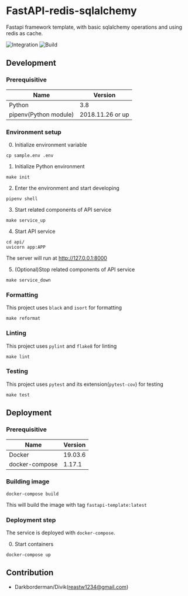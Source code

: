 # FastAPI-redis-sqlalchemy
Fastapi framework template, with basic sqlalchemy operations and using redis as cache.

![Integration](https://github.com/DarkbordermanTemplate/fastapi-redis-sqlalchemy/workflows/Integration/badge.svg)
![Build](https://github.com/DarkbordermanTemplate/fastapi-redis-sqlalchemy/workflows/Build/badge.svg)

## Development

### Prerequisitive

| Name | Version |
| --- | --- |
| Python | 3.8 |
| pipenv(Python module) | 2018.11.26 or up |

### Environment setup

0. Initialize environment variable
```
cp sample.env .env
```

1. Initialize Python environment
```
make init
```

2. Enter the environment and start developing
```
pipenv shell
```

3. Start related components of API service
```
make service_up
```

4. Start API service
```
cd api/
uvicorn app:APP
```
The server will run at http://127.0.0.1:8000

5. (Optional)Stop related components of API service
```
make service_down
```

### Formatting

This project uses `black` and `isort` for formatting
```
make reformat
```

### Linting

This project uses `pylint` and `flake8` for linting
```
make lint
```

### Testing

This project uses `pytest` and its extension(`pytest-cov`) for testing
```
make test
```

## Deployment

### Prerequisitive

| Name | Version |
| --- | --- |
| Docker | 19.03.6 |
| docker-compose | 1.17.1 |

### Building image

```
docker-compose build
```
This will build the image with tag `fastapi-template:latest`

### Deployment step

The service is deployed with `docker-compose`.

0. Start containers
```
docker-compose up
```

## Contribution

* Darkborderman/Divik(reastw1234@gmail.com)
